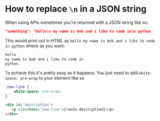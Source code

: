 # How to replace `\n` in a JSON string

When using APIs sometimes you're returned with a JSON string like so:

```json
"something": "hello\n my name is bob and i like to code in\n python
```

This would print out in HTML as `hello my name is bob and i like to code in python` where as you want:

```txt
hello
my name is bob and i like to code in
python.
```

To achieve this it's pretty easy as it happens. You just need to add `white-space: pre-wrap` to your element like so


```css
.new-line {
    white-space: pre-wrap;
}
```

```html
<div id='description'>
   <p className='new-line'>{route.description}</p>
</div>
```
